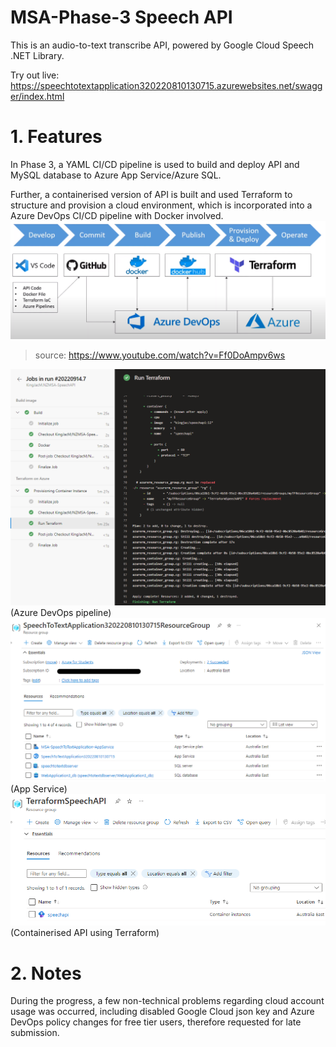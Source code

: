 # MSA-Phase-3 Speech API

This is an audio-to-text transcribe API, powered by Google Cloud Speech .NET Library.

Try out live: https://speechtotextapplication320220810130715.azurewebsites.net/swagger/index.html

# 1. Features
In Phase 3, a YAML CI/CD pipeline is used to build and deploy API and  MySQL database to Azure App Service/Azure SQL.

Further, a containerised version of API is built and used Terraform to structure and provision a cloud environment, which is incorporated into a Azure DevOps CI/CD pipeline with Docker involved.
<img src="./diagram.png">
> source: https://www.youtube.com/watch?v=Ff0DoAmpv6ws


<img src="./screenshot.png">
(Azure DevOps pipeline)
<img src="./screenshot2.png">
(App Service)
<img src="./screeshot3.png">
(Containerised API using Terraform)

# 2. Notes

During the progress, a few non-technical problems regarding cloud account usage was occurred, including disabled Google Cloud json key and Azure DevOps policy changes for free tier users, therefore requested for late submission.
